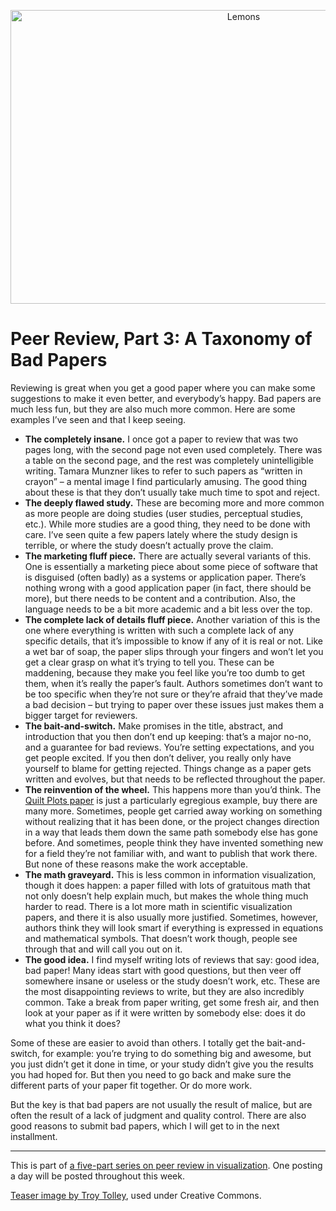 <p align="center"><img class="aligncenter size-medium wp-image-3076" alt="Lemons" src="https://media.eagereyes.org/wp-content/uploads/2014/01/lemons.jpg" width="730" height="470" /></p>

# Peer Review, Part 3: A Taxonomy of Bad Papers

Reviewing is great when you get a good paper where you can make some suggestions to make it even better, and everybody’s happy. Bad papers are much less fun, but they are also much more common. Here are some examples I’ve seen and that I keep seeing.


<ul>
    <li><strong>The completely insane.</strong> I once got a paper to review that was two pages long, with the second page not even used completely. There was a table on the second page, and the rest was completely unintelligible writing. Tamara Munzner likes to refer to such papers as “written in crayon” – a mental image I find particularly amusing. The good thing about these is that they don’t usually take much time to spot and reject.</li>
    <li><strong>The deeply flawed study.</strong> These are becoming more and more common as more people are doing studies (user studies, perceptual studies, etc.). While more studies are a good thing, they need to be done with care. I’ve seen quite a few papers lately where the study design is terrible, or where the study doesn’t actually prove the claim.</li>
    <li><strong>The marketing fluff piece.</strong> There are actually several variants of this. One is essentially a marketing piece about some piece of software that is disguised (often badly) as a systems or application paper. There’s nothing wrong with a good application paper (in fact, there should be more), but there needs to be content and a contribution. Also, the language needs to be a bit more academic and a bit less over the top.</li>
    <li><strong>The complete lack of details fluff piece.</strong> Another variation of this is the one where everything is written with such a complete lack of any specific details, that it’s impossible to know if any of it is real or not. Like a wet bar of soap, the paper slips through your fingers and won’t let you get a clear grasp on what it’s trying to tell you. These can be maddening, because they make you feel like you’re too dumb to get them, when it’s really the paper’s fault. Authors sometimes don’t want to be too specific when they’re not sure or they’re afraid that they’ve made a bad decision – but trying to paper over these issues just makes them a bigger target for reviewers.</li>
    <li><strong>The bait-and-switch.</strong> Make promises in the title, abstract, and introduction that you then don’t end up keeping: that’s a major no-no, and a guarantee for bad reviews. You’re setting expectations, and you get people excited. If you then don’t deliver, you really only have yourself to blame for getting rejected. Things change as a paper gets written and evolves, but that needs to be reflected throughout the paper.</li>
    <li><strong>The reinvention of the wheel.</strong> This happens more than you’d think. The <a href="/series/peer-review/1-quilt-plots">Quilt Plots paper</a> is just a particularly egregious example, buy there are many more. Sometimes, people get carried away working on something without realizing that it has been done, or the project changes direction in a way that leads them down the same path somebody else has gone before. And sometimes, people think they have invented something new for a field they’re not familiar with, and want to publish that work there. But none of these reasons make the work acceptable.</li>
    <li><strong>The math graveyard.</strong> This is less common in information visualization, though it does happen: a paper filled with lots of gratuitous math that not only doesn’t help explain much, but makes the whole thing much harder to read. There is a lot more math in scientific visualization papers, and there it is also usually more justified. Sometimes, however, authors think they will look smart if everything is expressed in equations and mathematical symbols. That doesn’t work though, people see through that and will call you out on it.</li>
    <li><strong>The good idea.</strong> I find myself writing lots of reviews that say: good idea, bad paper! Many ideas start with good questions, but then veer off somewhere insane or useless or the study doesn’t work, etc. These are the most disappointing reviews to write, but they are also incredibly common. Take a break from paper writing, get some fresh air, and then look at your paper as if it were written by somebody else: does it do what you think it does?</li>
</ul>

Some of these are easier to avoid than others. I totally get the bait-and-switch, for example: you’re trying to do something big and awesome, but you just didn’t get it done in time, or your study didn’t give you the results you had hoped for. But then you need to go back and make sure the different parts of your paper fit together. Or do more work.

But the key is that bad papers are not usually the result of malice, but are often the result of a lack of judgment and quality control. There are also good reasons to submit bad papers, which I will get to in the next installment.

<hr />

This is part of <a href="/tag/peer-review">a five-part series on peer review in visualization</a>. One posting a day will be posted throughout this week.

<a href="http://www.flickr.com/photos/sugarhiccuphiccup/4808604692/">Teaser image by Troy Tolley</a>, used under Creative Commons.
